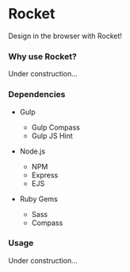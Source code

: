 Rocket
======

Design in the browser with Rocket!

### Why use Rocket? ###

Under construction...

### Dependencies ###

*	Gulp
	* Gulp Compass
	* Gulp JS Hint
	
*	Node.js
	* NPM
	* Express
	* EJS

*	Ruby Gems
	* Sass
	* Compass

### Usage ###

Under construction...